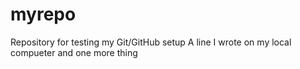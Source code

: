 # myrepo
Repository for testing my Git/GitHub setup
A line I wrote on my local compueter 
and one more thing
